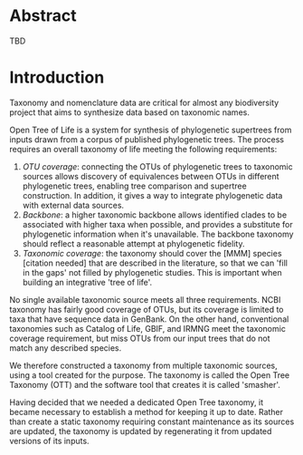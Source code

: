 # Abstract

TBD

# Introduction

Taxonomy and nomenclature data are critical for almost any
biodiversity project that aims to synthesize data based on taxonomic
names.

Open Tree of Life is a system for synthesis of phylogenetic supertrees from
inputs drawn from a corpus of published phylogenetic trees. The process
requires an overall taxonomy of life meeting the following requirements:

 1. *OTU coverage*: connecting the OTUs of phylogenetic
    trees to taxonomic sources allows discovery of equivalences
    between OTUs in different phylogenetic trees, enabling 
    tree comparison and
    supertree construction.
    In addition, it gives a way to integrate phylogenetic data with 
    external data sources.
 1. *Backbone*: a higher taxonomic backbone allows identified clades
    to be associated with higher taxa when possible, and provides a
    substitute for phylogenetic information when it's unavailable.
    The backbone taxonomy should reflect a reasonable attempt at phylogenetic
    fidelity.
 1. *Taxonomic coverage*: the taxonomy should cover the [MMM] species
    [citation needed] that are described in the literature, so that we
    can 'fill in the gaps' not filled by phylogenetic studies.  This 
    is important when building an integrative 'tree of life'.

No single available taxonomic source meets all three requirements.
NCBI taxonomy has fairly good coverage of OTUs, but its coverage is
limited to taxa that have sequence data in GenBank. On the other hand,
conventional taxonomies such as Catalog of Life, GBIF, and IRMNG meet
the taxonomic coverage requirement, but miss OTUs from our input
trees that do not match any described species.

We therefore constructed a taxonomy from multiple taxonomic sources,
using a tool created for the purpose.  The taxonomy is called the Open
Tree Taxonomy (OTT) and the software tool that creates it is called
'smasher'.

Having decided that we needed a dedicated Open Tree taxonomy, it
became necessary to establish a method for keeping it up to date.
Rather than create a static taxonomy requiring constant maintenance as
its sources are updated, the taxonomy is updated by regenerating it
from updated versions of its inputs.
